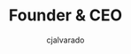 ---
layout: person
image: cj.jpg
name: CJ Alvarado
author: cjalvarado
title: Founder & CEO
bio: Cj is a very smart person. There are also cool things about him. Like his beard (not pictured).
order: 1

social: 
  - account: twitter
    username: cjalvarado
  - account: facebook
    username: cjalvarado
  - account: instagram
    username: cjalvarado
  - account: spotify
    username: 1258104351

bio: "Executive leadership married with an irrational drive to create beautiful and previously unseen solutions and products that solve the world's problems. Checks all the boxes, started from the bottom now he's... here."
---